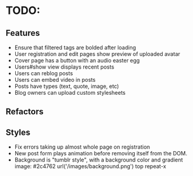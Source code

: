 # TODO:

## Features
* Ensure that filtered tags are bolded after loading
* User registration and edit pages show preview of uploaded avatar
* Cover page has a button with an audio easter egg
* Users#show view displays recent posts
* Users can reblog posts
* Users can embed video in posts
* Posts have types (text, quote, image, etc)
* Blog owners can upload custom stylesheets

## Refactors

## Styles
* Fix errors taking up almost whole page on registration
* New post form plays animation before removing itself from the DOM.
* Background is "tumblr style", with a background color and gradient image: #2c4762 url('/images/background.png') top repeat-x